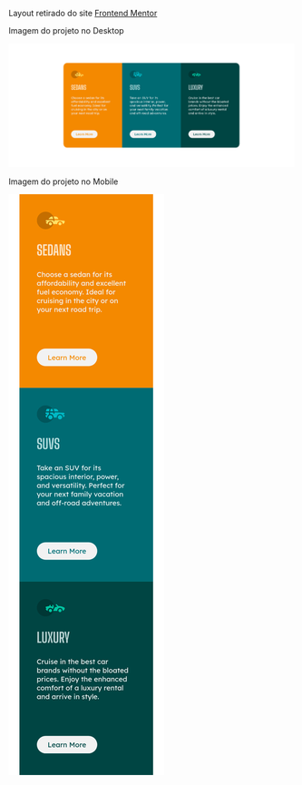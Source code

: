 Layout retirado do site [Frontend Mentor](https://www.frontendmentor.io/)

Imagem do projeto no Desktop

![Imagem do layout no desktop](https://raw.githubusercontent.com/danilo-sds/Layouts-Frontend-Mentor/main/card-3-column/images/3-card-desktop.png)

Imagem do projeto no Mobile

![Imagem do layout no mobile](https://raw.githubusercontent.com/danilo-sds/Layouts-Frontend-Mentor/main/card-3-column/images/3-card-mobile.png)
